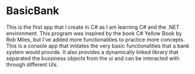 # BasicBank
This is the first app that I create in C# as I am learning C# and the .NET environment.
This program was inspired by the book C# Yellow Book by Rob Miles, but I've added more functionalities to practice more concepts.
This is a console app that imitates the very basic functionalities that a bank system would provide.
It also provides a dynamically linked library that separated the bussiness objects from the ui and can be interacted with through different UIs.
